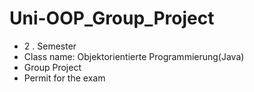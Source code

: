# Uni-OOP_Group_Project
- 2 . Semester 
- Class name: Objektorientierte Programmierung(Java)
- Group Project
- Permit for the exam
